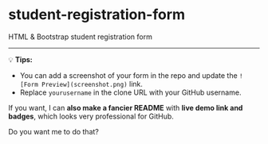 # student-registration-form
HTML &amp; Bootstrap student registration form



---

💡 **Tips:**  
- You can add a screenshot of your form in the repo and update the `![Form Preview](screenshot.png)` link.  
- Replace `yourusername` in the clone URL with your GitHub username.  

If you want, I can **also make a fancier README** with **live demo link and badges**, which looks very professional for GitHub.  

Do you want me to do that?
